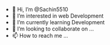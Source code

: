 - 👋 Hi, I’m @Sachin5510
- 👀 I’m interested in web Development
- 🌱 I’m currently learning  Development
- 💞️ I’m looking to collaborate on ...
- 📫 How to reach me ...

<!---
Sachin5510/Sachin5510 is a ✨ special ✨ repository because its `README.md` (this file) appears on your GitHub profile.
You can click the Preview link to take a look at your changes.
--->
